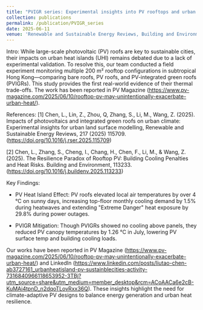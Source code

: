 ```yaml
---
title: "PVIGR series: Experimental insights into PV rooftops and urban heat"
collection: publications
permalink: /publication/PVIGR_series
date: 2025-06-11
venue: 'Renewable and Sustainable Energy Reviews, Building and Environment'
---
```


Intro:
While large-scale photovoltaic (PV) roofs are key to sustainable cities, their impacts on urban heat islands (UHI) remains debated due to a lack of experimental validation. To resolve this, our team conducted a field experiment monitoring multiple 200 m² rooftop configurations in subtropical Hong Kong—comparing bare roofs, PV roofs, and PV-integrated green roofs (PVIGRs). This study provides the first real-world evidence of their thermal trade-offs. The work has been reported in PV Magazine (https://www.pv-magazine.com/2025/06/10/rooftop-pv-may-unintentionally-exacerbate-urban-heat/).

References: 
[1] Chen, L., Lin, Z., Zhou, Q, Zhang, S., Li, M., Wang, Z. (2025). Impacts of photovoltaics and integrated green roofs on urban climate: Experimental insights for urban land surface modelling, Renewable and Sustainable Energy Reviews, 217 (2025) 115709. (https://doi.org/10.1016/j.rser.2025.115709)

[2] Chen, L., Zhang, S., Cheng, I., Chang, H., Chen, F., Li, M., & Wang, Z. (2025). The Resilience Paradox of Rooftop PV: Building Cooling Penalties and Heat Risks. Building and Environment, 113233. (https://doi.org/10.1016/j.buildenv.2025.113233)


Key Findings:
- PV Heat Island Effect: PV roofs elevated local air temperatures by over 4 °C on sunny days, increasing top-floor monthly cooling demand by 1.5% during heatwaves and extending "Extreme Danger" heat exposure by 29.8% during power outages.

- PVIGR Mitigation: Though PVIGRs showed no cooling above panels, they reduced PV canopy temperatures by 1.26 °C in July, lowering PV surface temp and building cooling loads.

Our works have been reported in PV Magazine (https://www.pv-magazine.com/2025/06/10/rooftop-pv-may-unintentionally-exacerbate-urban-heat/) and LinkedIn (https://www.linkedin.com/posts/liutao-chen-ab3727161_urbanheatisland-pv-sustainblecities-activity-7316840966118653952-3TBj?utm_source=share&utm_medium=member_desktop&rcm=ACoAACa6e2cB-KuMAi4tpnD_n2dqoTLovRxx36Q). These insights highlight the need for climate-adaptive PV designs to balance energy generation and urban heat resilience.


